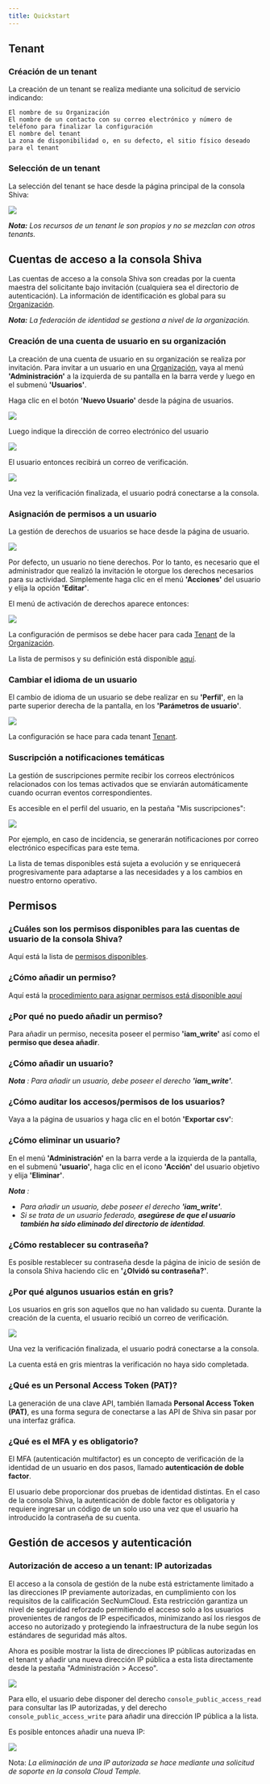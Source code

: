```yaml
---
title: Quickstart
---
```


##  Tenant

### Créación de un tenant

La creación de un tenant se realiza mediante una solicitud de servicio indicando:

    El nombre de su Organización
    El nombre de un contacto con su correo electrónico y número de teléfono para finalizar la configuración
    El nombre del tenant
    La zona de disponibilidad o, en su defecto, el sitio físico deseado para el tenant


### Selección de un tenant

La selección del tenant se hace desde la página principal de la consola Shiva:

![](images/shiva_tenant.png)


*__Nota:__ Los recursos de un tenant le son propios y no se mezclan con otros tenants.*



## Cuentas de acceso a la consola Shiva

Las cuentas de acceso a la consola Shiva son creadas por la cuenta maestra del solicitante bajo invitación (cualquiera sea el directorio de autenticación).
La información de identificación es global para su [Organización](concepts.md#organisations).

*__Nota:__ La federación de identidad se gestiona a nivel de la organización.*

### Creación de una cuenta de usuario en su organización

La creación de una cuenta de usuario en su organización se realiza por invitación. Para invitar a un usuario en una [Organización](concepts.md#organisations), vaya al menú __'Administración'__ a la izquierda de su pantalla en la barra verde y luego en el submenú __'Usuarios'__.  

Haga clic en el botón __'Nuevo Usuario'__ desde la página de usuarios. 

![](images/shiva_onboard_003.png)

Luego indique la dirección de correo electrónico del usuario

![](images/shiva_onboard_004.png)

El usuario entonces recibirá un correo de verificación.  

![](images/shiva_onboard_001.png)

Una vez la verificación finalizada, el usuario podrá conectarse a la consola.

### Asignación de permisos a un usuario

La gestión de derechos de usuarios se hace desde la página de usuario. 

![](images/shiva_onboard_003.png)

Por defecto, un usuario no tiene derechos. Por lo tanto, es necesario que el administrador que realizó la invitación le otorgue los derechos necesarios para su actividad. Simplemente haga clic en el menú __'Acciones'__ del usuario y elija la opción __'Editar'__.  

El menú de activación de derechos aparece entonces:

![](images/shiva_onboard_005.png)

La configuración de permisos se debe hacer para cada [Tenant](concepts.md#tenants) de la
[Organización](concepts.md#organisations).

La lista de permisos y su definición está disponible [aquí](#permissions).

### Cambiar el idioma de un usuario

El cambio de idioma de un usuario se debe realizar en su __'Perfil'__, en la parte superior derecha de la pantalla, en los __'Parámetros de usuario'__.

![](images/shiva_profil_006.png)

La configuración se hace para cada tenant [Tenant](concepts.md#tenants).

### Suscripción a notificaciones temáticas

La gestión de suscripciones permite recibir los correos electrónicos relacionados con los temas activados que se enviarán automáticamente cuando ocurran eventos correspondientes.

Es accesible en el perfil del usuario, en la pestaña "Mis suscripciones":

![](images/shiva_profil_007.png)

Por ejemplo, en caso de incidencia, se generarán notificaciones por correo electrónico específicas para este tema.

La lista de temas disponibles está sujeta a evolución y se enriquecerá progresivamente para adaptarse a las necesidades y a los cambios en nuestro entorno operativo.


## Permisos

### ¿Cuáles son los permisos disponibles para las cuentas de usuario de la consola Shiva?

Aquí está la lista de [permisos disponibles](#permissions).

### ¿Cómo añadir un permiso?

Aquí está la [procedimiento para asignar permisos está disponible aquí](#permissions)

### ¿Por qué no puedo añadir un permiso?

Para añadir un permiso, necesita poseer el permiso __'iam_write'__ así como el __permiso que desea añadir__.

### ¿Cómo añadir un usuario?

*__Nota__ : Para añadir un usuario, debe poseer el derecho __'iam_write'__.*

### ¿Cómo auditar los accesos/permisos de los usuarios?

Vaya a la página de usuarios y haga clic en el botón __'Exportar csv'__:

### ¿Cómo eliminar un usuario?

En el menú __'Administración'__ en la barra verde a la izquierda de la pantalla, en el submenú __'usuario'__, haga clic en el icono __'Acción'__ del usuario objetivo y elija __'Eliminar'__.

*__Nota__ :*
- *Para añadir un usuario, debe poseer el derecho __'iam_write'__.*
- *Si se trata de un usuario federado, __asegúrese de que el usuario también ha sido eliminado del directorio de identidad__.*

### ¿Cómo restablecer su contraseña?
Es posible restablecer su contraseña desde la página de inicio de sesión de la consola Shiva haciendo clic en __'¿Olvidó su contraseña?'__.

### ¿Por qué algunos usuarios están en gris?
Los usuarios en gris son aquellos que no han validado su cuenta. Durante la creación de la cuenta, el usuario recibió un correo de verificación.  

![](../../console/images/shiva_onboard_001.png)

Una vez la verificación finalizada, el usuario podrá conectarse a la consola.  

La cuenta está en gris mientras la verificación no haya sido completada.

### ¿Qué es un Personal Access Token (PAT)?

La generación de una clave API, también llamada __Personal Access Token (PAT)__, 
es una forma segura de conectarse a las API de Shiva sin pasar por una interfaz gráfica. 

### ¿Qué es el MFA y es obligatorio?
El MFA (autenticación multifactor) es un concepto de verificación de la identidad de un usuario en dos pasos, llamado __autenticación de doble factor__.

El usuario debe proporcionar dos pruebas de identidad distintas. En el caso de la consola Shiva, la autenticación de doble factor es obligatoria y requiere ingresar un código de un solo uso una vez que el usuario ha introducido la contraseña de su cuenta. 


## Gestión de accesos y autenticación

### Autorización de acceso a un tenant: IP autorizadas

El acceso a la consola de gestión de la nube está estrictamente limitado a las direcciones IP previamente autorizadas, en cumplimiento con los requisitos de la calificación SecNumCloud. Esta restricción garantiza un nivel de seguridad reforzado permitiendo el acceso solo a los usuarios provenientes de rangos de IP especificados, minimizando así los riesgos de acceso no autorizado y protegiendo la infraestructura de la nube según los estándares de seguridad más altos.

Ahora es posible mostrar la lista de direcciones IP públicas autorizadas en el tenant y añadir una nueva dirección IP pública a esta lista directamente desde la pestaña "Administración > Acceso". 

![](images/shiva_ip_access_management_01.png)

Para ello, el usuario debe disponer del derecho `console_public_access_read` para consultar las IP autorizadas, y del derecho `console_public_access_write` para añadir una dirección IP pública a la lista.

Es posible entonces añadir una nueva IP:

![](images/shiva_ip_access_management_02.png)

Nota: *La eliminación de una IP autorizada se hace mediante una solicitud de soporte en la consola Cloud Temple.*